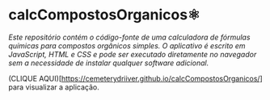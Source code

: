 # calcCompostosOrganicos⚛️
_Este repositório contém o código-fonte de uma calculadora de fórmulas químicas para compostos orgânicos simples. O aplicativo é escrito em JavaScript, HTML e CSS e pode ser executado diretamente no navegador sem a necessidade de instalar qualquer software adicional._

(CLIQUE AQUI)[https://cemeterydriiver.github.io/calcCompostosOrganicos/] para visualizar a aplicação.

